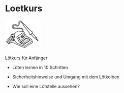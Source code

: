 # Loetkurs
![loet](https://github.com/frankyhub/png/blob/master/loet.png)

[Lötkurs](https://github.com/frankyhub/Loetkurs/blob/master/L%C3%B6tkurs%20V2.pdf) für Anfänger 

- Löten lernen in 10 Schritten

- Sicherheitshinweise und Umgang mit dem Lötkolben

- Wie soll eine Lötstelle aussehen?

